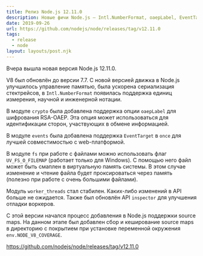 ```yaml
---
title: Релиз Node.js 12.11.0
description: Новые фичи Node.js — Intl.NumberFormat, oaepLabel, EventTarget в once и другое
date: 2019-09-26
url: https://github.com/nodejs/node/releases/tag/v12.11.0
tags:
  - release
  - node
layout: layouts/post.njk
---
```

Вчера вышла новая версия Node.js 12.11.0.

V8 был обновлён до версии 7.7. С новой версией движка в Node.js улучшилось управление памятью, была ускорена сериализация стектрейсов, в `Intl.NumberFormat` появилась поддержка единиц измерения, научной и инженерной нотации.

В модуле `crypto` была добавлена поддержка опции `oaepLabel` для шифрования RSA-OAEP. Эта опция может использоваться для идентификации сторон, участвующих в обмене информацией.

В модуле `events` была добавлена поддержка `EventTarget` в `once` для лучшей совместимостью с web-платформой.

В модуле `fs` при работе с файлами можно использовать флаг `UV_FS_O_FILEMAP` (работает только для Windows). С помощью него файл может быть смаплен в виртуальную память системы. В этом случае изменение и чтение файла будет проксироваться через память (полезно при работе с очень большими файлами).

Модуль `worker_threads` стал стабилен. Каких-либо изменений в API больше не ожидается. Также был обновлён API `inspector` для улучшения отладки воркеров.

C этой версии начался процесс добавления в Node.js поддержки source maps. На данном этапе был добавлен сбор и кеширование source maps в директорию с покрытием при установке переменной окружения `env.NODE_V8_COVERAGE`.

https://github.com/nodejs/node/releases/tag/v12.11.0
